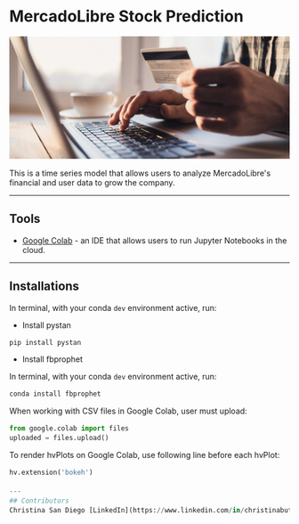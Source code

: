 # MercadoLibre Stock Prediction
![MERCADOLIBRE](images/ml.jpg)

This is a time series model that allows users to analyze MercadoLibre's financial and user data to grow the company.

---
## Tools

* [Google Colab](https://colab.research.google.com/) - an IDE that allows users to run Jupyter Notebooks in the cloud.

---
## Installations

In terminal, with your conda `dev` environment active, run:

* Install pystan

```python
pip install pystan
```

* Install fbprophet

In terminal, with your conda `dev`  environment active, run:

```python
conda install fbprophet
```

When working with CSV files in Google Colab, user must upload:
```python
from google.colab import files
uploaded = files.upload()
```

To render hvPlots on Google Colab, use following line before each hvPlot:
```python
hv.extension('bokeh')

---
## Contributors
Christina San Diego [LinkedIn](https://www.linkedin.com/in/christinabuted)